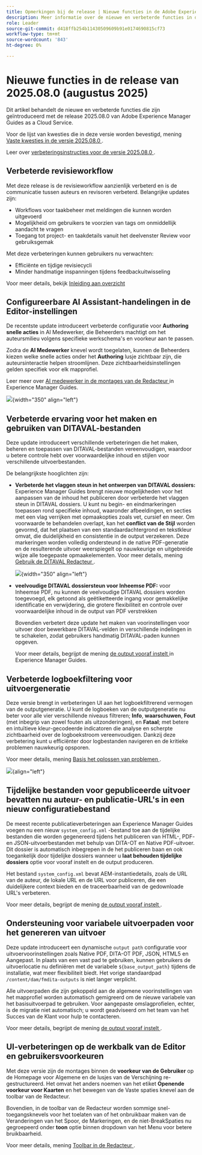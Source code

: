 ```yaml
---
title: Opmerkingen bij de release | Nieuwe functies in de Adobe Experience Manager Guides 2025.08.0-release
description: Meer informatie over de nieuwe en verbeterde functies in de 2025.08.0-release van Adobe Experience Manager Guides
role: Leader
source-git-commit: d418ffb254b11430509609b91e0174690815cf73
workflow-type: tm+mt
source-wordcount: '843'
ht-degree: 0%

---
```


# Nieuwe functies in de release van 2025.08.0 (augustus 2025)

Dit artikel behandelt de nieuwe en verbeterde functies die zijn geïntroduceerd met de release 2025.08.0 van Adobe Experience Manager Guides as a Cloud Service.

Voor de lijst van kwesties die in deze versie worden bevestigd, mening [ Vaste kwesties in de versie 2025.08.0 ](fixed-issues-2025-08-0.md).

Leer over [ verbeteringsinstructies voor de versie 2025.08.0 ](../release-info/upgrade-instructions-2025-08-0.md).


## Verbeterde revisieworkflow

Met deze release is de revisieworkflow aanzienlijk verbeterd en is de communicatie tussen auteurs en revisoren verbeterd. Belangrijke updates zijn:

- Workflows voor taakbeheer met meldingen die kunnen worden uitgevoerd
- Mogelijkheid om gebruikers te voorzien van tags om onmiddellijk aandacht te vragen
- Toegang tot project- en taakdetails vanuit het deelvenster Review voor gebruiksgemak

Met deze verbeteringen kunnen gebruikers nu verwachten:

- Efficiënte en tijdige revisiecycli
- Minder handmatige inspanningen tijdens feedbackuitwisseling

Voor meer details, bekijk [ Inleiding aan overzicht ](../user-guide/review.md)

## Configureerbare AI Assistant-handelingen in de Editor-instellingen

De recentste update introduceert verbeterde configuratie voor **Authoring snelle acties** in AI Medewerker, die Beheerders machtigt om het auteursmilieu volgens specifieke werkschema&#39;s en voorkeur aan te passen.

Zodra de **AI Medewerker** knevel wordt toegelaten, kunnen de Beheerders kiezen welke snelle acties onder het **Authoring** lusje zichtbaar zijn, die auteursinteractie helpen stroomlijnen. Deze zichtbaarheidsinstellingen gelden specifiek voor elk mapprofiel.

Leer meer over [ AI medewerker in de montages van de Redacteur ](../user-guide/web-editor-settings.md#general) in Experience Manager Guides.

![](assets/authoring-quick-actions.png){width="350" align="left"}


## Verbeterde ervaring voor het maken en gebruiken van DITAVAL-bestanden

Deze update introduceert verschillende verbeteringen die het maken, beheren en toepassen van DITAVAL-bestanden vereenvoudigen, waardoor u betere controle hebt over voorwaardelijke inhoud en stijlen voor verschillende uitvoerbestanden.

De belangrijkste hooglichten zijn:

- **Verbeterde het vlaggen steun in het ontwerpen van DITAVAL dossiers:** Experience Manager Guides brengt nieuwe mogelijkheden voor het aanpassen van de inhoud het publiceren door verbeterde het vlaggen steun in DITAVAL dossiers. U kunt nu begin- en eindmarkeringen toepassen rond specifieke inhoud, waaronder afbeeldingen, en secties met een vlag verrijken met opmaakopties zoals vet, cursief en meer. Om voorwaarde te behandelen overlapt, kan het **conflict van de Stijl** worden gevormd, dat het plaatsen van een standaardachtergrond en tekstkleur omvat, die duidelijkheid en consistentie in de output verzekeren. Deze markeringen worden volledig ondersteund in de native PDF-generatie en de resulterende uitvoer weerspiegelt op nauwkeurige en uitgebreide wijze alle toegepaste opmaakelementen.
Voor meer details, mening [ Gebruik de DITAVAL Redacteur ](../user-guide/ditaval-editor.md).

  ![](assets/ditaval-flag-style-new.png){width="350" align="left"}

- **veelvoudige DITAVAL dossiersteun voor Inheemse PDF:** voor Inheemse PDF, nu kunnen de veelvoudige DITAVAL dossiers worden toegevoegd, elk getoond als geëtiketteerde ingang voor gemakkelijke identificatie en verwijdering, die grotere flexibiliteit en controle over voorwaardelijke inhoud in de output van PDF verstrekken

  Bovendien verbetert deze update het maken van voorinstellingen voor uitvoer door bewerkbare DITAVAL-velden in verschillende indelingen in te schakelen, zodat gebruikers handmatig DITAVAL-paden kunnen opgeven.

  Voor meer details, begrijpt de mening [ de output vooraf instelt ](../user-guide/generate-output-understand-presets.md) in Experience Manager Guides.

## Verbeterde logboekfiltering voor uitvoergeneratie

Deze versie brengt in verbeteringen UI aan het logboekfiltrerend vermogen van de outputgeneratie. U kunt de logboeken van de outputgeneratie nu beter voor alle vier verschillende niveaus filtreren; **Info**, **waarschuwen**, **Fout** (met inbegrip van zowel fouten als uitzonderingen), en **Fataal**; met betere en intuïtieve kleur-gecodeerde indicatoren die analyse en scherpte zichtbaarheid over de logboekstroom vereenvoudigen. Dankzij deze verbetering kunt u efficiënter door logbestanden navigeren en de kritieke problemen nauwkeurig opsporen.

Voor meer details, mening [ Basis het oplossen van problemen ](../user-guide/generate-output-basic-troubleshooting.md).

![](./assets/log-file-new.png){align="left"}


## Tijdelijke bestanden voor gepubliceerde uitvoer bevatten nu auteur- en publicatie-URL&#39;s in een nieuw configuratiebestand

De meest recente publicatieverbeteringen aan Experience Manager Guides voegen nu een nieuw `system_config.xml` -bestand toe aan de tijdelijke bestanden die worden gegenereerd tijdens het publiceren van HTML-, PDF- en JSON-uitvoerbestanden met behulp van DITA-OT en Native PDF-uitvoer. Dit dossier is automatisch inbegrepen in de het publiceren baan en ook toegankelijk door tijdelijke dossiers wanneer u **laat behouden tijdelijke dossiers** optie voor vooraf instelt en de output produceren.

Het bestand `system_config.xml` bevat AEM-instantiedetails, zoals de URL van de auteur, de lokale URL en de URL voor publiceren, die een duidelijkere context bieden en de traceerbaarheid van de gedownloade URL&#39;s verbeteren.

Voor meer details, begrijpt de mening [ de output vooraf instelt ](../user-guide/generate-output-understand-presets.md).

## Ondersteuning voor variabele uitvoerpaden voor het genereren van uitvoer

Deze update introduceert een dynamische `output path` configuratie voor uitvoervoorinstellingen zoals Native PDF, DITA-OT PDF, JSON, HTML5 en Aangepast. In plaats van een vast pad te gebruiken, kunnen gebruikers de uitvoerlocatie nu definiëren met de variabele `${base_output_path}` tijdens de installatie, wat meer flexibiliteit biedt. Het vorige standaardpad `/content/dam/fmdita-outputs` is niet langer verplicht.

Alle uitvoerpaden die zijn gekoppeld aan de algemene voorinstellingen van het mapprofiel worden automatisch gemigreerd om de nieuwe variabele van het basisuitvoerpad te gebruiken. Voor aangepaste omslagprofielen, echter, is de migratie niet automatisch; u wordt geadviseerd om het team van het Succes van de Klant voor hulp te contacteren.

Voor meer details, begrijpt de mening [ de output vooraf instelt ](../user-guide/generate-output-understand-presets.md).

## UI-verbeteringen op de werkbalk van de Editor en gebruikersvoorkeuren

Met deze versie zijn de montages binnen de **voorkeur van de Gebruiker** op de Homepage voor Algemene en de lusjes van de Verschijning re-gestructureerd. Het omvat het anders noemen van het etiket **Openende voorkeur voor Kaarten** en het bewegen van de Vaste spaties knevel aan de toolbar van de Redacteur.

Bovendien, in de toolbar van de Redacteur worden sommige snel-toegangsknevels voor het toelaten van of het onbruikbaar maken van de Veranderingen van het Spoor, de Markeringen, en de niet-BreakSpaties nu gegroepeerd onder **toon** optie binnen dropdown van het Menu voor betere bruikbaarheid.

Voor meer details, mening [ Toolbar in de Redacteur ](../user-guide/web-editor-toolbar.md#menu-dropdown).






